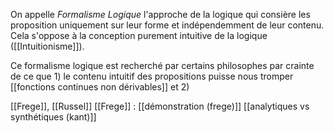 On appelle *Formalisme Logique* l'approche de la logique qui consière les proposition uniquement sur leur forme et indépendemment de leur contenu. Cela s'oppose à la conception purement intuitive de la logique ([[Intuitionisme]]).

Ce formalisme logique est recherché par certains philosophes par crainte de ce que 1) le contenu intuitif des propositions puisse nous tromper [[fonctions continues non dérivables]] et 2) 

[[Frege]], [[Russel]]
[[Frege]] : [[démonstration (frege)]]
[[analytiques vs synthétiques (kant)]]